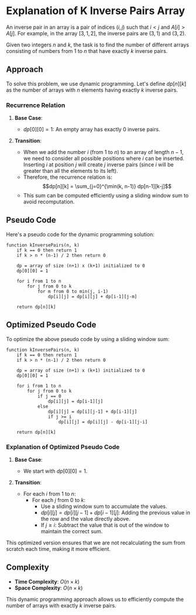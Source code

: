 # Explanation of K Inverse Pairs Array

An inverse pair in an array is a pair of indices $(i, j)$ such that $i < j$ and $A[i] > A[j]$. For example, in the array $[3, 1, 2]$, the inverse pairs are $(3, 1)$ and $(3, 2)$.

Given two integers $n$ and $k$, the task is to find the number of different arrays consisting of numbers from $1$ to $n$ that have exactly $k$ inverse pairs.

## Approach

To solve this problem, we use dynamic programming. Let's define $dp[n][k]$ as the number of arrays with $n$ elements having exactly $k$ inverse pairs.

### Recurrence Relation

1. **Base Case**:
   - $dp[0][0] = 1$: An empty array has exactly 0 inverse pairs.

2. **Transition**:
   - When we add the number $i$ (from $1$ to $n$) to an array of length $n-1$, we need to consider all possible positions where $i$ can be inserted. Inserting $i$ at position $j$ will create $j$ inverse pairs (since $i$ will be greater than all the elements to its left).
   - Therefore, the recurrence relation is:
     $$dp[n][k] = \sum_{j=0}^{\min(k, n-1)} dp[n-1][k-j]$$
   - This sum can be computed efficiently using a sliding window sum to avoid recomputation.

## Pseudo Code

Here's a pseudo code for the dynamic programming solution:

```pseudo
function kInversePairs(n, k)
    if k == 0 then return 1
    if k > n * (n-1) / 2 then return 0

    dp = array of size (n+1) x (k+1) initialized to 0
    dp[0][0] = 1

    for i from 1 to n
        for j from 0 to k
            for m from 0 to min(j, i-1)
                dp[i][j] = dp[i][j] + dp[i-1][j-m]

    return dp[n][k]
```

## Optimized Pseudo Code

To optimize the above pseudo code by using a sliding window sum:

```pseudo
function kInversePairs(n, k)
    if k == 0 then return 1
    if k > n * (n-1) / 2 then return 0

    dp = array of size (n+1) x (k+1) initialized to 0
    dp[0][0] = 1

    for i from 1 to n
        for j from 0 to k
            if j == 0
                dp[i][j] = dp[i-1][j]
            else
                dp[i][j] = dp[i][j-1] + dp[i-1][j]
                if j >= i
                    dp[i][j] = dp[i][j] - dp[i-1][j-i]

    return dp[n][k]
```

### Explanation of Optimized Pseudo Code

1. **Base Case**:
   - We start with $dp[0][0] = 1$.

2. **Transition**:
   - For each $i$ from 1 to $n$:
     - For each $j$ from 0 to $k$:
       - Use a sliding window sum to accumulate the values.
       - $dp[i][j] = dp[i][j-1] + dp[i-1][j]$: Adding the previous value in the row and the value directly above.
       - If $j \geq i$: Subtract the value that is out of the window to maintain the correct sum.

This optimized version ensures that we are not recalculating the sum from scratch each time, making it more efficient.

## Complexity

- **Time Complexity**: $O(n \times k)$
- **Space Complexity**: $O(n \times k)$

This dynamic programming approach allows us to efficiently compute the number of arrays with exactly $k$ inverse pairs.
